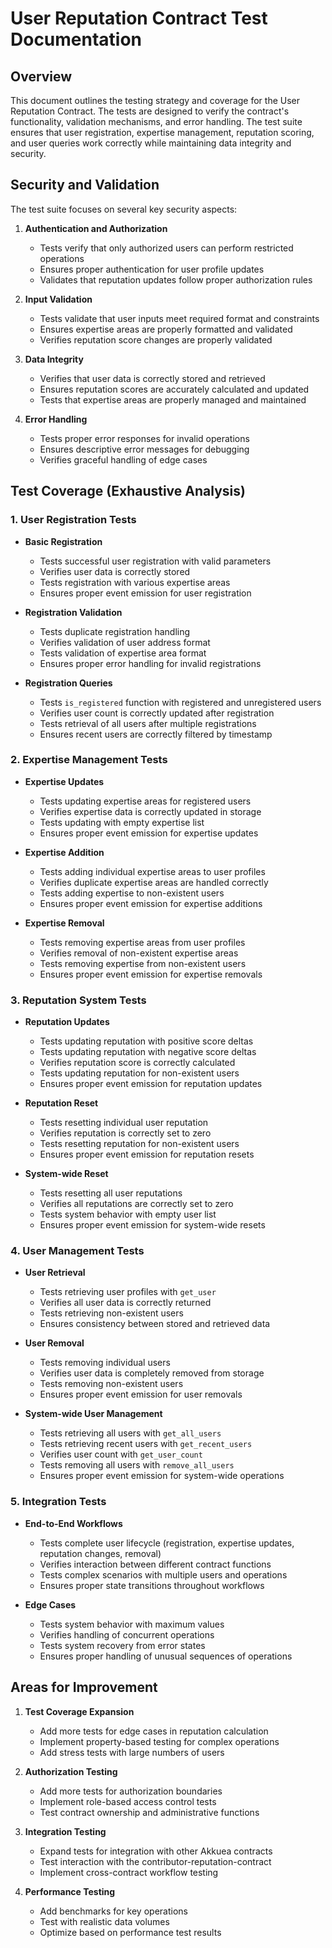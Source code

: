 # User Reputation Contract Test Documentation

## Overview

This document outlines the testing strategy and coverage for the User Reputation Contract. The tests are designed to verify the contract's functionality, validation mechanisms, and error handling. The test suite ensures that user registration, expertise management, reputation scoring, and user queries work correctly while maintaining data integrity and security.

## Security and Validation

The test suite focuses on several key security aspects:

1. **Authentication and Authorization**

   - Tests verify that only authorized users can perform restricted operations
   - Ensures proper authentication for user profile updates
   - Validates that reputation updates follow proper authorization rules

2. **Input Validation**

   - Tests validate that user inputs meet required format and constraints
   - Ensures expertise areas are properly formatted and validated
   - Verifies reputation score changes are properly validated

3. **Data Integrity**

   - Verifies that user data is correctly stored and retrieved
   - Ensures reputation scores are accurately calculated and updated
   - Tests that expertise areas are properly managed and maintained

4. **Error Handling**
   - Tests proper error responses for invalid operations
   - Ensures descriptive error messages for debugging
   - Verifies graceful handling of edge cases

## Test Coverage (Exhaustive Analysis)

### 1. User Registration Tests

- **Basic Registration**

  - Tests successful user registration with valid parameters
  - Verifies user data is correctly stored
  - Tests registration with various expertise areas
  - Ensures proper event emission for user registration

- **Registration Validation**

  - Tests duplicate registration handling
  - Verifies validation of user address format
  - Tests validation of expertise area format
  - Ensures proper error handling for invalid registrations

- **Registration Queries**
  - Tests `is_registered` function with registered and unregistered users
  - Verifies user count is correctly updated after registration
  - Tests retrieval of all users after multiple registrations
  - Ensures recent users are correctly filtered by timestamp

### 2. Expertise Management Tests

- **Expertise Updates**

  - Tests updating expertise areas for registered users
  - Verifies expertise data is correctly updated in storage
  - Tests updating with empty expertise list
  - Ensures proper event emission for expertise updates

- **Expertise Addition**

  - Tests adding individual expertise areas to user profiles
  - Verifies duplicate expertise areas are handled correctly
  - Tests adding expertise to non-existent users
  - Ensures proper event emission for expertise additions

- **Expertise Removal**
  - Tests removing expertise areas from user profiles
  - Verifies removal of non-existent expertise areas
  - Tests removing expertise from non-existent users
  - Ensures proper event emission for expertise removals

### 3. Reputation System Tests

- **Reputation Updates**

  - Tests updating reputation with positive score deltas
  - Tests updating reputation with negative score deltas
  - Verifies reputation score is correctly calculated
  - Tests updating reputation for non-existent users
  - Ensures proper event emission for reputation updates

- **Reputation Reset**

  - Tests resetting individual user reputation
  - Verifies reputation is correctly set to zero
  - Tests resetting reputation for non-existent users
  - Ensures proper event emission for reputation resets

- **System-wide Reset**
  - Tests resetting all user reputations
  - Verifies all reputations are correctly set to zero
  - Tests system behavior with empty user list
  - Ensures proper event emission for system-wide resets

### 4. User Management Tests

- **User Retrieval**

  - Tests retrieving user profiles with `get_user`
  - Verifies all user data is correctly returned
  - Tests retrieving non-existent users
  - Ensures consistency between stored and retrieved data

- **User Removal**

  - Tests removing individual users
  - Verifies user data is completely removed from storage
  - Tests removing non-existent users
  - Ensures proper event emission for user removals

- **System-wide User Management**
  - Tests retrieving all users with `get_all_users`
  - Tests retrieving recent users with `get_recent_users`
  - Verifies user count with `get_user_count`
  - Tests removing all users with `remove_all_users`
  - Ensures proper event emission for system-wide operations

### 5. Integration Tests

- **End-to-End Workflows**

  - Tests complete user lifecycle (registration, expertise updates, reputation changes, removal)
  - Verifies interaction between different contract functions
  - Tests complex scenarios with multiple users and operations
  - Ensures proper state transitions throughout workflows

- **Edge Cases**
  - Tests system behavior with maximum values
  - Verifies handling of concurrent operations
  - Tests system recovery from error states
  - Ensures proper handling of unusual sequences of operations

## Areas for Improvement

1. **Test Coverage Expansion**

   - Add more tests for edge cases in reputation calculation
   - Implement property-based testing for complex operations
   - Add stress tests with large numbers of users

2. **Authorization Testing**

   - Add more tests for authorization boundaries
   - Implement role-based access control tests
   - Test contract ownership and administrative functions

3. **Integration Testing**

   - Expand tests for integration with other Akkuea contracts
   - Test interaction with the contributor-reputation-contract
   - Implement cross-contract workflow testing

4. **Performance Testing**
   - Add benchmarks for key operations
   - Test with realistic data volumes
   - Optimize based on performance test results
